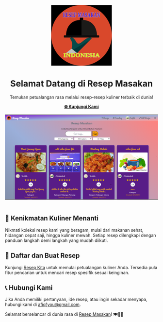 <div align="center">
    <img src="src/assets/logo512.png" alt="Logo Resep Kita" width="200">
    <h1>Selamat Datang di Resep Masakan</h1>
    <p>Temukan petualangan rasa melalui resep-resep kuliner terbaik di dunia!</p>
    <a href="https://chesko.wuaze.com"><strong>🌐 Kunjungi Kami</strong></a>
    <br>
    <br>
    <a href="https://chesko.wuaze.com">
        <img src="src/assets/resep1.png" alt="Tampilan Resep Masakan" width="800">
    </a>
    <br>
    <br>
</div>

## 🍔 Kenikmatan Kuliner Menanti

Nikmati koleksi resep kami yang beragam, mulai dari makanan sehat, hidangan cepat saji, hingga kuliner mewah. Setiap resep dilengkapi dengan panduan langkah demi langkah yang mudah diikuti.

## 🍴 Daftar dan Buat Resep 

Kunjungi [Resep Kita](https://chesko.wuaze.com) untuk memulai petualangan kuliner Anda. Tersedia pula fitur pencarian untuk mencari resep spesifik sesuai keinginan.
## 📞 Hubungi Kami

Jika Anda memiliki pertanyaan, ide resep, atau ingin sekadar menyapa, hubungi kami di [afiq1you@gmail.com](mailto:afiq1you@gmail.com).

Selamat berselancar di dunia rasa di [Resep Masakan](https://chesko.wuaze.com)! 🍽️👨‍🍳
